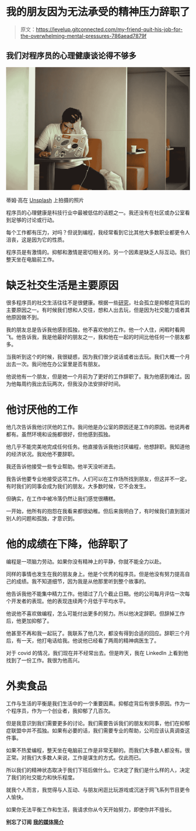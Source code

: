 # 我的朋友因为无法承受的精神压力辞职了

> 原文：<https://levelup.gitconnected.com/my-friend-quit-his-job-for-the-overwhelming-mental-pressures-786aead7879f>

## 我们对程序员的心理健康谈论得不够多

![](img/f96ff791fc4516f605fb0ef251137bf5.png)

蒂姆·高在 [Unsplash](https://unsplash.com/s/photos/stress?utm_source=unsplash&utm_medium=referral&utm_content=creditCopyText) 上拍摄的照片

程序员的心理健康是科技行业中最被低估的话题之一。我还没有在社区或办公室看到足够的讨论或行动。

每个工作都有压力，对吗？但说到编程，我经常看到它比其他大多数职业都更令人沮丧，这是因为它的性质。

程序员是有激情的。抑郁和激情是密切相关的。另一个因素是缺乏人际互动。我们整天坐在电脑前工作。

# 缺乏社交生活是主要原因

很多程序员的社交生活往往不是很健康。根据一些[研究](https://www.nature.com/articles/s41598-020-58297-9)，社会孤立是抑郁症背后的主要原因之一。有时候我们想和人交往，想和人出去玩，但是因为社交能力或者其他原因做不到。

我的朋友总是告诉我他感到孤独，他不喜欢他的工作。他一个人住，闲暇时看网飞。他告诉我，我是他最好的朋友之一，我和他在一起的时间比他任何一个朋友都多。

当我听到这个的时候，我很疑惑，因为我们很少说话或者出去玩。我们大概一个月出去一次。我问他在办公室里是否有朋友。

他说他有一个朋友，但是她一个月前为了更好的工作辞职了。我为他感到难过。因为他每周约我出去玩两次，但我没办法安排好时间。

# 他讨厌他的工作

他几次告诉我他讨厌他的工作。我问他是办公室的原因还是工作的原因。他说两者都有。虽然环境和设施都很好，但他感到孤独。

他几乎不能完美地完成任何任务。他直接告诉我他讨厌编程，他想辞职。我知道他的经济状况。我劝他不要辞职。

我还告诉他接受一些专业帮助。他半天没听进去。

我告诉他要专业地接受这项工作。人们可以在工作场所找到朋友，但这并不一定。有时我们的同事会成为我们的朋友。大多数时候，它不会发生。

但确实，在工作中被冷落仍然让我们感觉很糟糕。

一开始，他所有的抱怨在我看来都很幼稚。但后来我明白了，有时候我们直到面对别人的问题和孤独，才意识到。

# 他的成绩在下降，他辞职了

编程是一项脑力劳动。如果你没有精神上的平静，你就不能全力以赴。

同样的事情也发生在我的朋友身上。他是个优秀的程序员。但是他没有努力提高自己的成绩。我不知道细节，因为我是从他那里听到整个故事的。

他告诉我他不能集中精力工作。他错过了几个截止日期。他的公司每月评估一次每个开发者的表现。他的表现连续两个月低于平均水平。

他说他不喜欢做编程，怎么可能付出更多的努力。所以他决定辞职。但辞掉工作后，他更加抑郁了。

他甚至不再和我一起玩了。我联系了他几次，都没有得到合适的回应。辞职三个月后，有一天，他打电话给我。他说他已经看了两周的精神病医生了。

对于 covid 的情况，我们现在并不经常出去。但是昨天，我在 LinkedIn 上看到他找到了一份工作。我很为他高兴。

# 外卖食品

工作与生活的平衡是我们生活中的一个重要因素。抑郁症背后有很多原因。作为一个程序员，作为一个创业者，我抑郁了几百次。

但是我意识到我们需要更多的讨论。我们需要告诉我们的朋友和同事，他们在抑郁症联盟中并不孤独。如果有必要的话，我们需要专业的帮助，公司应该认真调查这件事。

如果不热爱编程，整天坐在电脑前工作是非常无聊的。而我们大多数人都没有。很正常。对我们大多数人来说，工作是谋生的方式。仅此而已。

所以我们的精神状态取决于我们下班后做什么。它决定了我们是什么样的人，决定了我们的社交能力和快乐程度。

就我个人而言，我觉得与人互动、与朋友闲逛比玩游戏或沉迷于网飞系列节目更令人愉快。

如果你无法平衡工作和生活，我请求你从今天开始努力，即使你并不擅长。

**别忘了订阅** [**我的媒体简介**](https://abrarmasum.medium.com/subscribe)